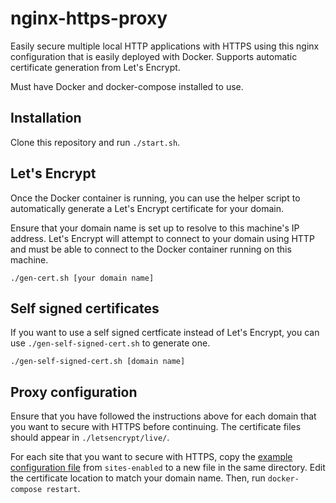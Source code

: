 # nginx-https-proxy

Easily secure multiple local HTTP applications with HTTPS using this nginx configuration that is easily deployed with Docker. Supports automatic certificate generation from Let's Encrypt.

Must have Docker and docker-compose installed to use.

## Installation

Clone this repository and run `./start.sh`.

## Let's Encrypt

Once the Docker container is running, you can use the helper script to automatically generate a Let's Encrypt certificate for your domain.

Ensure that your domain name is set up to resolve to this machine's IP address. Let's Encrypt will attempt to connect to your domain using HTTP and must be able to connect to the Docker container running on this machine.

```
./gen-cert.sh [your domain name]
```

## Self signed certificates

If you want to use a self signed certficate instead of Let's Encrypt, you can use `./gen-self-signed-cert.sh` to generate one.

```
./gen-self-signed-cert.sh [domain name]
```

## Proxy configuration

Ensure that you have followed the instructions above for each domain that you want to secure with HTTPS before continuing. The certificate files should appear in `./letsencrypt/live/`.

For each site that you want to secure with HTTPS, copy the [example configuration file](sites-enabled/.example.com.conf) from `sites-enabled` to a new file in the same directory. Edit the certificate location to match your domain name. Then, run `docker-compose restart`.

